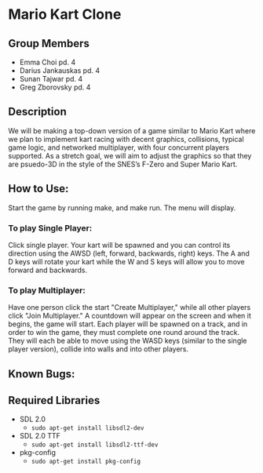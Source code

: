 # Mario Kart Clone

## Group Members
* Emma Choi pd. 4
* Darius Jankauskas pd. 4
* Sunan Tajwar pd. 4
* Greg Zborovsky pd. 4

## Description
We will be making a top-down version of a game similar to Mario Kart where we plan to implement kart racing with decent graphics, collisions, typical game logic, and networked multiplayer, with four concurrent players supported. As a stretch goal, we will aim to adjust the graphics so that they are psuedo-3D in the style of the SNES’s F-Zero and Super Mario Kart.

## How to Use:
Start the game by running make, and make run. The menu will display.

### To play Single Player:
Click single player. Your kart will be spawned and you can control its direction using the AWSD (left, forward, backwards, right) keys. The A and D keys will rotate your kart while the W and S keys will allow you to move forward and backwards. <INCLUDE DESCRIPTIONS OF EXACTLY HOW YOU WILL BE PLAYING>
 
 ### To play Multiplayer: 
 Have one person click the start "Create Multiplayer," while all other players click "Join Multiplayer." A countdown will appear on the screen and when it begins, the game will start. Each player will be spawned on a track, and in order to win the game, they must complete one round around the track. They will each be able to move using the WASD keys (similar to the single player version), collide into walls and into other players. <INCLUDE FURTHER DESCRIPTION>

## Known Bugs: 


## Required Libraries
* SDL 2.0
  * `sudo apt-get install libsdl2-dev`
* SDL 2.0 TTF
  * `sudo apt-get install libsdl2-ttf-dev`
* pkg-config
  * `sudo apt-get install pkg-config`
